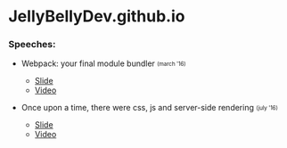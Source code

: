 # JellyBellyDev.github.io

### Speeches:

- Webpack: your final module bundler <sub><sup>(march '16)</sup></sub>
  * [Slide](http://jellybellydev.github.io/webpack-presentation/)
  * [Video](https://www.youtube.com/watch?v=mkcyvJNBPUk)

- Once upon a time, there were css, js and server-side rendering <sub><sup>(july '16)</sup></sub>
  * [Slide](http://www.slideshare.net/AndreaGiannantonio/once-upon-a-time-there-were-css-js-and-serverside-rendering-64616491)
  * [Video](https://www.youtube.com/watch?v=Xr9TItuNxLg)
